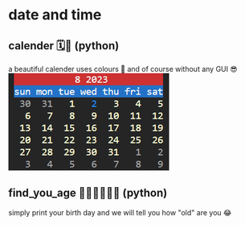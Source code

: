 # date and time

## calender 🗓️📆 (python)
a beautiful calender uses colours 📅 and of course without any GUI 😎
![Alt text](image-2.png)

## find_you_age 👴🏿👵🏿🧓🏿 (python)
simply print your birth day and we will tell you how "old" are you 😂